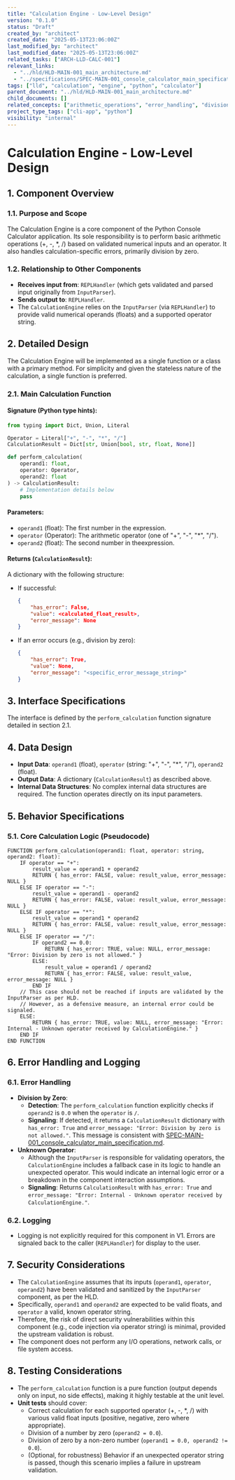 ```yaml
---
title: "Calculation Engine - Low-Level Design"
version: "0.1.0"
status: "Draft"
created_by: "architect"
created_date: "2025-05-13T23:06:00Z"
last_modified_by: "architect"
last_modified_date: "2025-05-13T23:06:00Z"
related_tasks: ["ARCH-LLD-CALC-001"]
relevant_links:
  - "../hld/HLD-MAIN-001_main_architecture.md"
  - "../specifications/SPEC-MAIN-001_console_calculator_main_specification.md"
tags: ["lld", "calculation", "engine", "python", "calculator"]
parent_document: "../hld/HLD-MAIN-001_main_architecture.md"
child_documents: []
related_concepts: ["arithmetic_operations", "error_handling", "division_by_zero"]
project_type_tags: ["cli-app", "python"]
visibility: "internal"
---
```


# Calculation Engine - Low-Level Design

## 1. Component Overview

### 1.1. Purpose and Scope
The Calculation Engine is a core component of the Python Console Calculator application. Its sole responsibility is to perform basic arithmetic operations (+, -, *, /) based on validated numerical inputs and an operator. It also handles calculation-specific errors, primarily division by zero.

### 1.2. Relationship to Other Components
-   **Receives input from**: `REPLHandler` (which gets validated and parsed input originally from `InputParser`).
-   **Sends output to**: `REPLHandler`.
-   The `CalculationEngine` relies on the `InputParser` (via `REPLHandler`) to provide valid numerical operands (floats) and a supported operator string.

## 2. Detailed Design

The Calculation Engine will be implemented as a single function or a class with a primary method. For simplicity and given the stateless nature of the calculation, a single function is preferred.

### 2.1. Main Calculation Function

#### Signature (Python type hints):
```python
from typing import Dict, Union, Literal

Operator = Literal["+", "-", "*", "/"]
CalculationResult = Dict[str, Union[bool, str, float, None]]

def perform_calculation(
    operand1: float,
    operator: Operator,
    operand2: float
) -> CalculationResult:
    # Implementation details below
    pass
```

#### Parameters:
-   `operand1` (float): The first number in the expression.
-   `operator` (Operator): The arithmetic operator (one of "+", "-", "*", "/").
-   `operand2` (float): The second number in theexpression.

#### Returns (`CalculationResult`):
A dictionary with the following structure:
-   If successful:
    ```json
    {
        "has_error": False,
        "value": <calculated_float_result>,
        "error_message": None
    }
    ```
-   If an error occurs (e.g., division by zero):
    ```json
    {
        "has_error": True,
        "value": None,
        "error_message": "<specific_error_message_string>"
    }
    ```

## 3. Interface Specifications
The interface is defined by the `perform_calculation` function signature detailed in section 2.1.

## 4. Data Design
-   **Input Data**: `operand1` (float), `operator` (string: "+", "-", "*", "/"), `operand2` (float).
-   **Output Data**: A dictionary (`CalculationResult`) as described above.
-   **Internal Data Structures**: No complex internal data structures are required. The function operates directly on its input parameters.

## 5. Behavior Specifications

### 5.1. Core Calculation Logic (Pseudocode)

```pseudocode
FUNCTION perform_calculation(operand1: float, operator: string, operand2: float):
    IF operator == "+":
        result_value = operand1 + operand2
        RETURN { has_error: FALSE, value: result_value, error_message: NULL }
    ELSE IF operator == "-":
        result_value = operand1 - operand2
        RETURN { has_error: FALSE, value: result_value, error_message: NULL }
    ELSE IF operator == "*":
        result_value = operand1 * operand2
        RETURN { has_error: FALSE, value: result_value, error_message: NULL }
    ELSE IF operator == "/":
        IF operand2 == 0.0:
            RETURN { has_error: TRUE, value: NULL, error_message: "Error: Division by zero is not allowed." }
        ELSE:
            result_value = operand1 / operand2
            RETURN { has_error: FALSE, value: result_value, error_message: NULL }
        END IF
    // This case should not be reached if inputs are validated by the InputParser as per HLD.
    // However, as a defensive measure, an internal error could be signaled.
    ELSE: 
        RETURN { has_error: TRUE, value: NULL, error_message: "Error: Internal - Unknown operator received by CalculationEngine." }
    END IF
END FUNCTION
```

## 6. Error Handling and Logging

### 6.1. Error Handling
-   **Division by Zero**:
    -   **Detection**: The `perform_calculation` function explicitly checks if `operand2` is `0.0` when the `operator` is `/`.
    -   **Signaling**: If detected, it returns a `CalculationResult` dictionary with `has_error: True` and `error_message: "Error: Division by zero is not allowed."`. This message is consistent with [SPEC-MAIN-001_console_calculator_main_specification.md](../../specifications/SPEC-MAIN-001_console_calculator_main_specification.md#section-8).
-   **Unknown Operator**:
    -   Although the `InputParser` is responsible for validating operators, the `CalculationEngine` includes a fallback case in its logic to handle an unexpected operator. This would indicate an internal logic error or a breakdown in the component interaction assumptions.
    -   **Signaling**: Returns `CalculationResult` with `has_error: True` and `error_message: "Error: Internal - Unknown operator received by CalculationEngine."`.

### 6.2. Logging
-   Logging is not explicitly required for this component in V1. Errors are signaled back to the caller (`REPLHandler`) for display to the user.

## 7. Security Considerations
-   The `CalculationEngine` assumes that its inputs (`operand1`, `operator`, `operand2`) have been validated and sanitized by the `InputParser` component, as per the HLD.
-   Specifically, `operand1` and `operand2` are expected to be valid floats, and `operator` a valid, known operator string.
-   Therefore, the risk of direct security vulnerabilities within this component (e.g., code injection via operator string) is minimal, provided the upstream validation is robust.
-   The component does not perform any I/O operations, network calls, or file system access.

## 8. Testing Considerations
-   The `perform_calculation` function is a pure function (output depends only on input, no side effects), making it highly testable at the unit level.
-   **Unit tests** should cover:
    -   Correct calculation for each supported operator (+, -, *, /) with various valid float inputs (positive, negative, zero where appropriate).
    -   Division of a number by zero (`operand2 = 0.0`).
    -   Division of zero by a non-zero number (`operand1 = 0.0, operand2 != 0.0`).
    -   (Optional, for robustness) Behavior if an unexpected operator string is passed, though this scenario implies a failure in upstream validation.